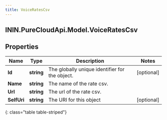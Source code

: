 ```yaml
---
title: VoiceRatesCsv
---
```

## ININ.PureCloudApi.Model.VoiceRatesCsv

## Properties

|Name | Type | Description | Notes|
|------------ | ------------- | ------------- | -------------|
| **Id** | **string** | The globally unique identifier for the object. | [optional] |
| **Name** | **string** | The name of the rate csv. | |
| **Url** | **string** | The url of the rate csv. | |
| **SelfUri** | **string** | The URI for this object | [optional] |
{: class="table table-striped"}


